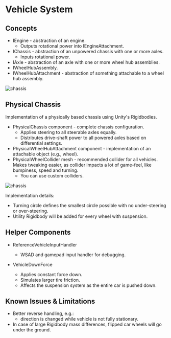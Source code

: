 # Vehicle System

## Concepts

* IEngine - abstraction of an engine.
  * Outputs rotational power into IEngineAttachment.
* IChassis - abstraction of an unpowered chassis with one or more axles.
  * Inputs rotational power.
* IAxle - abstraction of an axle with one or more wheel hub assemblies.
* IWheelHubAssembly.
* IWheelHubAttachment - abstraction of something attachable to a wheel hub assembly.

![chassis](resources/chassis.png)

## Physical Chassis

Implementation of a physically based chassis using Unity's Rigidbodies.

* PhysicalChassis component - complete chassis configuration.
  * Applies steering to all steerable axles equally.
  * Distributes drive-shaft power to all powered axles based on differential settings.
* PhysicalWheelHubAttachment component - implementation of an attachable object (e.g., wheel).
* PhysicalWheelCollider mesh - recommended collider for all vehicles. Makes tweaking easier, as collider impacts a lot of game-feel, like bumpiness, speed and turning.
  * You can use custom colliders.

![chassis](resources/geometry.png)

Implementation details:

* Turning circle defines the smallest circle possible with no under-steering or over-steering.
* Utility Rigidbody will be added for every wheel with suspension.

## Helper Components

* ReferenceVehicleInputHandler
  * WSAD and gamepad input handler for debugging.

* VehicleDownForce
  * Applies constant force down.
  * Simulates larger tire friction.
  * Affects the suspension system as the entire car is pushed down.

## Known Issues & Limitations

* Better reverse handling, e.g.:
  * direction is changed while vehicle is not fully stationary.
* In case of large Rigidbody mass differences, flipped car wheels will go under the ground.

